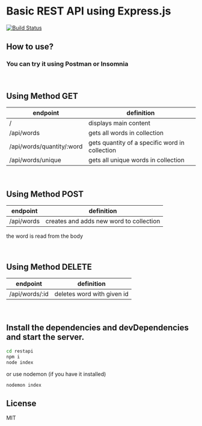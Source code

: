 # Basic REST API using Express.js
[![Build Status](https://travis-ci.org/joemccann/dillinger.svg?branch=master)](https://travis-ci.org/joemccann/dillinger)

## How to use?
### You can try it using Postman or Insomnia

<p>&nbsp;</p>

## Using Method GET

| endpoint | definition |
| ------ | ------ |
| / | displays main content |
| /api/words | gets all words in collection |
| /api/words/quantity/:word | gets quantity of a specific word in collection |
| /api/words/unique | gets all unique words in collection |

<p>&nbsp;</p>

## Using Method POST
| endpoint | definition |
| ------ | ------ |
| /api/words | creates and adds new word to collection |

the word is read from the body

<p>&nbsp;</p>

## Using Method DELETE
| endpoint | definition |
| ------ | ------ |
| /api/words/:id | deletes word with given id |

<p>&nbsp;</p>

## Install the dependencies and devDependencies and start the server.

```sh
cd restapi
npm i
node index
```
or use nodemon (if you have it installed)
```
nodemon index
```


## License

MIT
